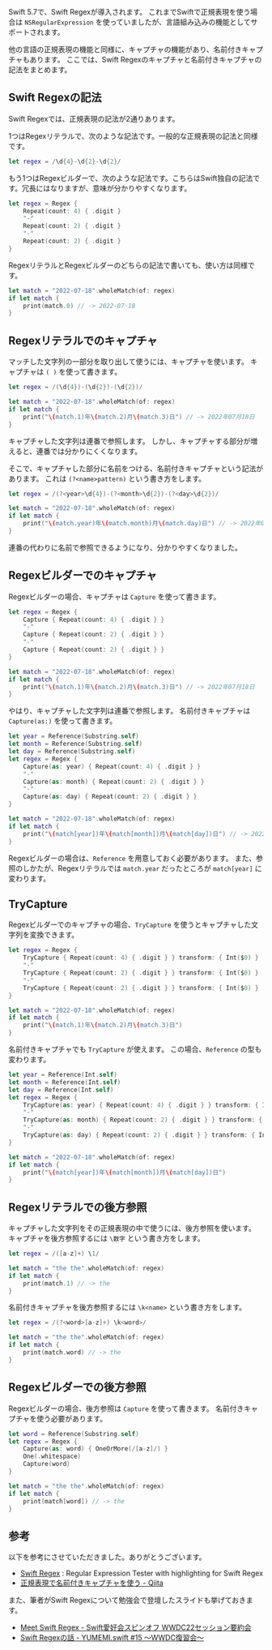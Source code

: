 <!--
title:   Swift Regexでキャプチャや名前付きキャプチャを使う
tags:    Swift,regex,正規表現
-->

Swift 5.7で、Swift Regexが導入されます。
これまでSwiftで正規表現を使う場合は `NSRegularExpression` を使っていましたが、言語組み込みの機能としてサポートされます。

他の言語の正規表現の機能と同様に、キャプチャの機能があり、名前付きキャプチャもあります。
ここでは、Swift Regexのキャプチャと名前付きキャプチャの記法をまとめます。

## Swift Regexの記法

Swift Regexでは、正規表現の記法が2通りあります。

1つはRegexリテラルで、次のような記法です。一般的な正規表現の記法と同様です。

```swift
let regex = /\d{4}-\d{2}-\d{2}/
```

もう1つはRegexビルダーで、次のような記法です。こちらはSwift独自の記法です。冗長にはなりますが、意味が分かりやすくなります。

```swift
let regex = Regex {
    Repeat(count: 4) { .digit }
    "-"
    Repeat(count: 2) { .digit }
    "-"
    Repeat(count: 2) { .digit }
}
```

RegexリテラルとRegexビルダーのどちらの記法で書いても、使い方は同様です。

```swift
let match = "2022-07-18".wholeMatch(of: regex)
if let match {
    print(match.0) // -> 2022-07-18
}
```

## Regexリテラルでのキャプチャ

マッチした文字列の一部分を取り出して使うには、キャプチャを使います。
キャプチャは `( )` を使って書きます。

```swift
let regex = /(\d{4})-(\d{2})-(\d{2})/

let match = "2022-07-18".wholeMatch(of: regex)
if let match {
    print("\(match.1)年\(match.2)月\(match.3)日") // -> 2022年07月18日
}
```

キャプチャした文字列は連番で参照します。
しかし、キャプチャする部分が増えると、連番では分かりにくくなります。

そこで、キャプチャした部分に名前をつける、名前付きキャプチャという記法があります。
これは `(?<name>pattern)` という書き方をします。

```swift
let regex = /(?<year>\d{4})-(?<month>\d{2})-(?<day>\d{2})/

let match = "2022-07-18".wholeMatch(of: regex)
if let match {
    print("\(match.year)年\(match.month)月\(match.day)日") // -> 2022年07月18日
}
```

連番の代わりに名前で参照できるようになり、分かりやすくなりました。

## Regexビルダーでのキャプチャ

Regexビルダーの場合、キャプチャは `Capture` を使って書きます。

```swift
let regex = Regex {
    Capture { Repeat(count: 4) { .digit } }
    "-"
    Capture { Repeat(count: 2) { .digit } }
    "-"
    Capture { Repeat(count: 2) { .digit } }
}

let match = "2022-07-18".wholeMatch(of: regex)
if let match {
    print("\(match.1)年\(match.2)月\(match.3)日") // -> 2022年07月18日
}
```

やはり、キャプチャした文字列は連番で参照します。
名前付きキャプチャは `Capture(as:)` を使って書きます。

```swift
let year = Reference(Substring.self)
let month = Reference(Substring.self)
let day = Reference(Substring.self)
let regex = Regex {
    Capture(as: year) { Repeat(count: 4) { .digit } }
    "-"
    Capture(as: month) { Repeat(count: 2) { .digit } }
    "-"
    Capture(as: day) { Repeat(count: 2) { .digit } }
}

let match = "2022-07-18".wholeMatch(of: regex)
if let match {
    print("\(match[year])年\(match[month])月\(match[day])日") // -> 2022年07月18日
}
```

Regexビルダーの場合は、`Reference` を用意しておく必要があります。
また、参照のしかたが、Regexリテラルでは `match.year` だったところが `match[year]` に変わります。

## TryCapture

Regexビルダーでのキャプチャの場合、`TryCapture` を使うとキャプチャした文字列を変換できます。

```swift
let regex = Regex {
    TryCapture { Repeat(count: 4) { .digit } } transform: { Int($0) }
    "-"
    TryCapture { Repeat(count: 2) { .digit } } transform: { Int($0) }
    "-"
    TryCapture { Repeat(count: 2) { .digit } } transform: { Int($0) }
}

let match = "2022-07-18".wholeMatch(of: regex)
if let match {
    print("\(match.1)年\(match.2)月\(match.3)日")
}
```

名前付きキャプチャでも `TryCapture` が使えます。
この場合、`Reference` の型も変わります。

```swift
let year = Reference(Int.self)
let month = Reference(Int.self)
let day = Reference(Int.self)
let regex = Regex {
    TryCapture(as: year) { Repeat(count: 4) { .digit } } transform: { Int($0) }
    "-"
    TryCapture(as: month) { Repeat(count: 2) { .digit } } transform: { Int($0) }
    "-"
    TryCapture(as: day) { Repeat(count: 2) { .digit } } transform: { Int($0) }
}

let match = "2022-07-18".wholeMatch(of: regex)
if let match {
    print("\(match[year])年\(match[month])月\(match[day])日")
}
```

## Regexリテラルでの後方参照

キャプチャした文字列をその正規表現の中で使うには、後方参照を使います。
キャプチャを後方参照するには `\数字` という書き方をします。

```swift
let regex = /([a-z]+) \1/

let match = "the the".wholeMatch(of: regex)
if let match {
    print(match.1) // -> the
}
```

名前付きキャプチャを後方参照するには `\k<name>` という書き方をします。

```swift
let regex = /(?<word>[a-z]+) \k<word>/

let match = "the the".wholeMatch(of: regex)
if let match {
    print(match.word) // -> the
}
```

## Regexビルダーでの後方参照

Regexビルダーの場合、後方参照は `Capture` を使って書きます。
名前付きキャプチャを使う必要があります。

```swift
let word = Reference(Substring.self)
let regex = Regex {
    Capture(as: word) { OneOrMore(/[a-z]/) }
    One(.whitespace)
    Capture(word)
}

let match = "the the".wholeMatch(of: regex)
if let match {
    print(match[word]) // -> the
}
```

## 参考

以下を参考にさせていただきました。ありがとうございます。

- [Swift Regex](https://swiftregex.com/) : Regular Expression Tester with highlighting for Swift Regex
- [正規表現で名前付きキャプチャを使う - Qiita](https://qiita.com/jnchito/items/cceb669cb06fc044f411)

また、筆者がSwift Regexについて勉強会で登壇したスライドも挙げておきます。

- [Meet Swift Regex - Swift愛好会スピンオフ WWDC22セッション要約会](https://speakerdeck.com/usamik26/meet-swift-regex)
- [Swift Regexの話 - YUMEMI.swift #15 〜WWDC復習会〜](https://speakerdeck.com/usamik26/swift-regex)
